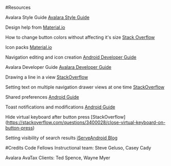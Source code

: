 #Resources

Avalara Style Guide [Avalara Style Guide](http://styleguide.avalara.com/)

Design help from [Material.io](https://material.io/design/)

How to change button colors without affecting it's size [Stack Overflow](https://stackoverflow.com/questions/35043867/why-button-gets-bigger-when-the-background-is-set-in-android)

Icon packs [Material.io](https://material.io/tools/icons/?style=baseline)

Navigation editing and icon creation [Android Developer Guide](https://developer.android.com/studio/write/image-asset-studio)

Avalara Developer Guide [Avalara Developer Guide](https://developer.avalara.com/)

Drawing a line in a view [StackOverflow](https://stackoverflow.com/questions/3616676/how-to-draw-a-line-in-android)

Setting text on multiple navigation drawer views at one time [StackOverflow](https://stackoverflow.com/questions/34973456/how-to-change-text-of-a-textview-in-navigation-drawer-header)

Shared preferences [Android Guide](https://developer.android.com/training/data-storage/shared-preferences)

Toast notifications and modifications [Android Guide](https://developer.android.com/guide/topics/ui/notifiers/toasts)

Hide virtual keyboard after button press [StackOverflow] (https://stackoverflow.com/questions/3400028/close-virtual-keyboard-on-button-press)

Setting visibility of search results [iServeAndroid Blog](http://iserveandroid.blogspot.com/2010/10/dynamic-layout-changes-with-visibility.html)


#Credits
Code Fellows Instructional team: Steve Geluso, Casey Cady

Avalara AvaTax Clients: Ted Spence, Wayne Myer